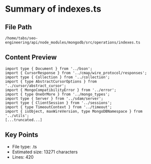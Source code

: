 # Summary of indexes.ts
  
## File Path
`/home/tabs/seo-engineering/api/node_modules/mongodb/src/operations/indexes.ts`

## Content Preview
```
import type { Document } from '../bson';
import { CursorResponse } from '../cmap/wire_protocol/responses';
import type { Collection } from '../collection';
import { type AbstractCursorOptions } from '../cursor/abstract_cursor';
import { MongoCompatibilityError } from '../error';
import { type OneOrMore } from '../mongo_types';
import type { Server } from '../sdam/server';
import type { ClientSession } from '../sessions';
import { type TimeoutContext } from '../timeout';
import { isObject, maxWireVersion, type MongoDBNamespace } from '../utils';
[...truncated...]
```

## Key Points
- File type: .ts
- Estimated size: 13271 characters
- Lines: 420
